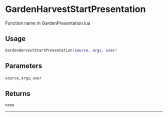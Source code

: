 # GardenHarvestStartPresentation
Function name in GardenPresentation.lua
## Usage
```lua
GardenHarvestStartPresentation(source, args, user)
```
## Parameters
`source`, `args`, `user`
## Returns
`none`

---